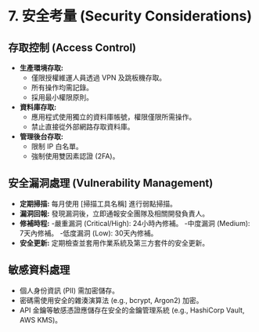 # 7. 安全考量 (Security Considerations)

## 存取控制 (Access Control)

- **生產環境存取:** 
    - 僅限授權維運人員透過 VPN 及跳板機存取。
    - 所有操作均需記錄。
    - 採用最小權限原則。
- **資料庫存取:** 
    - 應用程式使用獨立的資料庫帳號，權限僅限所需操作。
    - 禁止直接從外部網路存取資料庫。
- **管理後台存取:** 
    - 限制 IP 白名單。
    - 強制使用雙因素認證 (2FA)。

## 安全漏洞處理 (Vulnerability Management)

- **定期掃描:** 每月使用 [掃描工具名稱] 進行弱點掃描。
- **漏洞回報:** 發現漏洞後，立即通報安全團隊及相關開發負責人。
- **修補時程:** 
    -嚴重漏洞 (Critical/High): 24小時內修補。
    -中度漏洞 (Medium): 7天內修補。
    -低度漏洞 (Low): 30天內修補。
- **安全更新:** 定期檢查並套用作業系統及第三方套件的安全更新。

## 敏感資料處理

- 個人身份資訊 (PII) 需加密儲存。
- 密碼需使用安全的雜湊演算法 (e.g., bcrypt, Argon2) 加密。
- API 金鑰等敏感憑證應儲存在安全的金鑰管理系統 (e.g., HashiCorp Vault, AWS KMS)。 